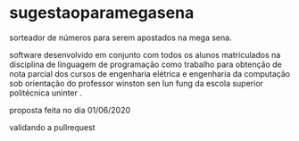 # sugestaoparamegasena

sorteador de números para serem apostados na mega sena.

software desenvolvido em conjunto com todos os alunos matriculados na disciplina de linguagem de programação como trabalho para obtenção de nota parcial dos cursos de engenharia elétrica e engenharia da computação sob orientação do professor winston sen lun fung da escola superior politécnica uninter .

proposta feita no dia 01/06/2020

validando a pullrequest
